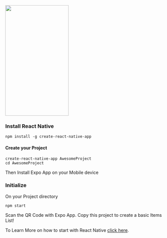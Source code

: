 <img src="https://firebasestorage.googleapis.com/v0/b/auth-8d988.appspot.com/o/AlbumList.jpeg?alt=media&token=66a24410-5cee-4af7-bd10-86991ea51157" width="200" height="350" />

### Install React Native
```
npm install -g create-react-native-app
```


#### Create your Project
```
create-react-native-app AwesomeProject
cd AwesomeProject
```
Then Install Expo App on your Mobile device


### Initialize
On your Project directory
```
npm start
```
Scan the QR Code with Expo App.
Copy this project to create a basic Items List!


To Learn More on how to start with React Native [click here](https://facebook.github.io/react-native/docs/getting-started.html).
